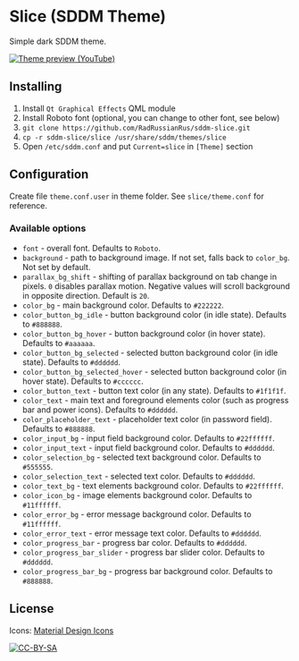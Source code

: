 # Slice (SDDM Theme)

Simple dark SDDM theme.

[![Theme preview (YouTube)](http://img.youtube.com/vi/y2zzlDdJTUU/0.jpg)](https://youtu.be/y2zzlDdJTUU)

## Installing

1. Install `Qt Graphical Effects` QML module
2. Install Roboto font (optional, you can change to other font, see below)
3. `git clone https://github.com/RadRussianRus/sddm-slice.git`
4. `cp -r sddm-slice/slice /usr/share/sddm/themes/slice`
5. Open `/etc/sddm.conf` and put `Current=slice` in `[Theme]` section

## Configuration

Create file `theme.conf.user` in theme folder. See `slice/theme.conf` for reference.

### Available options

* `font` - overall font. Defaults to `Roboto`.
* `background` - path to background image. If not set, falls back to `color_bg`. Not set by default.
* `parallax_bg_shift` - shifting of parallax background on tab change in pixels. `0` disables parallax motion. Negative values will scroll background in opposite direction. Default is `20`.
* `color_bg` - main background color. Defaults to `#222222`.
* `color_button_bg_idle` - button background color (in idle state). Defaults to `#888888`.
* `color_button_bg_hover` - button background color (in hover state). Defaults to `#aaaaaa`.
* `color_button_bg_selected` - selected button background color (in idle state). Defaults to `#dddddd`.
* `color_button_bg_selected_hover` - selected button background color (in hover state). Defaults to `#cccccc`.
* `color_button_text` - button text color (in any state). Defaults to `#1f1f1f`.
* `color_text` - main text and foreground elements color (such as progress bar and power icons). Defaults to `#dddddd`.
* `color_placeholder_text` - placeholder text color (in password field). Defaults to `#888888`.
* `color_input_bg` - input field background color. Defaults to `#22ffffff`.
* `color_input_text` - input field background color. Defaults to `#dddddd`.
* `color_selection_bg` - selected text background color. Defaults to `#555555`.
* `color_selection_text` - selected text color. Defaults to `#dddddd`.
* `color_text_bg` - text elements background color. Defaults to `#22ffffff`.
* `color_icon_bg` - image elements background color. Defaults to `#11ffffff`.
* `color_error_bg` - error message background color. Defaults to `#11ffffff`.
* `color_error_text` - error message text color. Defaults to `#dddddd`.
* `color_progress_bar` - progress bar color. Defaults to `#dddddd`.
* `color_progress_bar_slider` - progress bar slider color. Defaults to `#dddddd`.
* `color_progress_bar_bg` - progress bar background color. Defaults to `#888888`.

## License

Icons: [Material Design Icons](https://github.com/Templarian/MaterialDesign)

[![CC-BY-SA](https://i.creativecommons.org/l/by-sa/4.0/88x31.png)](http://creativecommons.org/licenses/by-sa/4.0/)